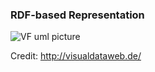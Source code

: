 ### RDF-based Representation

![VF uml picture](https://rawgit.com/valueflows/valueflows/master/release-doc-in-process/all-vf-vowl.png)

Credit: http://visualdataweb.de/